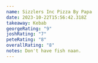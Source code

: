 ```yaml
---
name: Sizzlers Inc Pizza By Papa
date: 2023-10-22T15:56:42.318Z
takeaway: Kebab
georgeRating: "9"
joshRating: "7"
peteRating: "8"
overallRating: "8"
notes: D﻿on't have fish naan.
---
```

